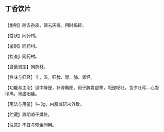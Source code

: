 ## 丁香饮片

## 

## 

【炮制】除去杂质，筛去灰屑。用时捣碎。

【性状】同药材。

【鉴别】同药材。

【检查】同药材。

【含量测定】同药材。

【性味与归经】辛，温。归脾、胃、肺、肾经。

【功能与主治】温中降逆，补肾助阳。用于脾胃虚寒，呃逆呕吐，食少吐泻，心腹冷痛，肾虚阳痿。

【用法与用量】1∼3g，内服或研末外敷。

【贮藏】置阴凉干燥处。

【注意】不宜与郁金同用。